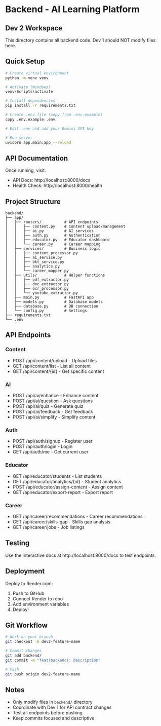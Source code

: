 # Backend - AI Learning Platform

## Dev 2 Workspace

This directory contains all backend code. Dev 1 should NOT modify files here.

## Quick Setup

```bash
# Create virtual environment
python -m venv venv

# Activate (Windows)
venv\Scripts\activate

# Install dependencies
pip install -r requirements.txt

# Create .env file (copy from .env.example)
copy .env.example .env

# Edit .env and add your Gemini API key

# Run server
uvicorn app.main:app --reload
```

## API Documentation

Once running, visit:
- API Docs: http://localhost:8000/docs
- Health Check: http://localhost:8000/health

## Project Structure

```
backend/
├── app/
│   ├── routers/          # API endpoints
│   │   ├── content.py    # Content upload/management
│   │   ├── ai.py         # AI services
│   │   ├── auth.py       # Authentication
│   │   ├── educator.py   # Educator dashboard
│   │   └── career.py     # Career mapping
│   ├── services/         # Business logic
│   │   ├── content_processor.py
│   │   ├── ai_service.py
│   │   ├── bkt_service.py
│   │   ├── analytics.py
│   │   └── career_mapper.py
│   ├── utils/            # Helper functions
│   │   ├── pdf_extractor.py
│   │   ├── doc_extractor.py
│   │   ├── ocr_processor.py
│   │   └── youtube_extractor.py
│   ├── main.py           # FastAPI app
│   ├── models.py         # Database models
│   ├── database.py       # DB connection
│   └── config.py         # Settings
├── requirements.txt
└── .env
```

## API Endpoints

### Content
- POST /api/content/upload - Upload files
- GET /api/content/list - List all content
- GET /api/content/{id} - Get specific content

### AI
- POST /api/ai/enhance - Enhance content
- POST /api/ai/question - Ask questions
- POST /api/ai/quiz - Generate quiz
- POST /api/ai/feedback - Get feedback
- POST /api/ai/simplify - Simplify content

### Auth
- POST /api/auth/signup - Register user
- POST /api/auth/login - Login
- GET /api/auth/me - Get current user

### Educator
- GET /api/educator/students - List students
- GET /api/educator/analytics/{id} - Student analytics
- POST /api/educator/assign-content - Assign content
- GET /api/educator/export-report - Export report

### Career
- GET /api/career/recommendations - Career recommendations
- GET /api/career/skills-gap - Skills gap analysis
- GET /api/career/jobs - Job listings

## Testing

Use the interactive docs at http://localhost:8000/docs to test endpoints.

## Deployment

Deploy to Render.com:
1. Push to GitHub
2. Connect Render to repo
3. Add environment variables
4. Deploy!

## Git Workflow

```bash
# Work on your branch
git checkout -b dev2-feature-name

# Commit changes
git add backend/
git commit -m "feat(backend): description"

# Push
git push origin dev2-feature-name
```

## Notes

- Only modify files in `backend/` directory
- Coordinate with Dev 1 for API contract changes
- Test all endpoints before pushing
- Keep commits focused and descriptive
